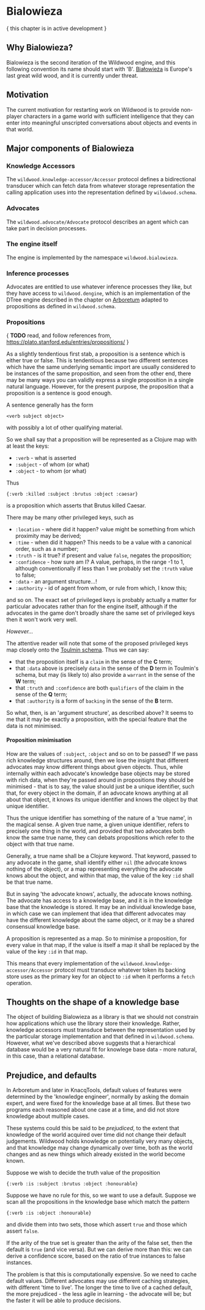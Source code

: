 # Bialowieza

{ this chapter is in active development }

## Why Bialowieza?

Bialowieza is the second iteration of the Wildwood engine, and this following convention its name should start with 'B'. [Białowieża](https://en.wikipedia.org/wiki/Bia%C5%82owie%C5%BCa) is Europe's last great wild wood, and it is currently under threat.

## Motivation

The current motivation for restarting work on Wildwood is to provide non-player characters in a game world with sufficient intelligence that they can enter into meaningful unscripted conversations about objects and events in that world.

## Major components of Bialowieza

### Knowledge Accessors

The `wildwood.knowledge-accessor/Accessor` protocol defines a bidirectional transducer which can fetch data from whatever storage representation the calling application uses into the representation defined by `wildwood.schema`.

### Advocates

The `wildwood.advocate/Advocate` protocol describes an agent which can take part in decision processes.

### The engine itself

The engine is implemented by the namespace `wildwood.bialowieza`.

### Inference processes

Advocates are entitled to use whatever inference processes they like, but they have access to `wildwood.dengine`, which is an implementation of the DTree engine described in the chapter on [Arboretum](Arboretum.html) adapted to propositions as defined in `wildwood.schema`.

### Propositions

{ **TODO** read, and follow references from, https://plato.stanford.edu/entries/propositions/ }

As a slightly tendentious first stab, a proposition is a sentence which is either true or false. This is tendentious because two different sentences which have the same underlying semantic import are usually considered to be instances of the same proposition, and seen from the other end, there may be many ways you can validly express a single proposition in a single natural language. However, for the present purpose, the proposition that a proposition is a sentence is good enough.

A sentence generally has the form

    <verb subject object>

with possibly a lot of other qualifying material.

So we shall say that a proposition will be represented as a Clojure map with at least the keys:

* `:verb` - what is asserted
* `:subject` - of whom (or what)
* `:object` - to whom (or what)

Thus

    {:verb :killed :subject :brutus :object :caesar}

is a proposition which asserts that Brutus killed Caesar.

There may be many other privileged keys, such as

* `:location` - where did it happen? value might be something from which proximity may be derived;
* `:time` - when did it happen? This needs to be a value with a canonical order, such as a number;
* `:truth` - is it true? if present and value `false`, negates the proposition;
* `:confidence` - how sure am I? A value, perhaps, in the range -1 to 1, although conventionally if less than 1 we probably set the `:truth` value to false;
* `:data` - an argument structure...!
* `:authority` - id of agent from whom, or rule from which, I know this;

and so on. The exact set of privileged keys is probably actually a matter for particular advocates rather than for the engine itself, although if the advocates in the game don't broadly share the same set of privileged keys then it won't work very well.

*However...*

The attentive reader will note that some of the proposed privileged keys map closely onto the [Toulmin schema](Analysis.html#the-toulmin-schema). Thus we can say:

* that the proposition itself is a `claim` in the sense of the **C** term;
* that `:data` above is precisely `data` in the sense of the **D** term in Toulmin's schema, but may (is likely to) also provide a `warrant` in the sense of the **W** term;
* that `:truth` and `:confidence` are both `qualifiers` of the claim in the sense of the **Q** term;
* that `:authority` is a form of `backing` in the sense of the **B** term.

So what, then, is an 'argument structure', as described above? It seems to me that it may be exactly a proposition, with the special feature that the data is not minimised.

#### Proposition minimisation

How are the values of `:subject`, `:object` and so on to be passed? If we pass rich knowledge structures around, then we lose the insight that different advocates may know different things about given objects. Thus, while internally within each advocate's knowledge base objects may be stored with rich data, when they're passed around in propositions they should be minimised - that is to say, the value should just be a unique identifier, such that, for every object in the domain, if an advocate knows anything at all about that object, it knows its unique identifier and knows the object by that unique identifier.

Thus the unique identifier has something of the nature of a 'true name', in the magical sense. A given true name, a given unique identifier, refers to precisely one thing in the world, and provided that two advocates both know the same true name, they can debats propositions which refer to the object with that true name.

Generally, a true name shall be a Clojure keyword. That keyword, passed to any advocate in the game, shall identify either `nil` (the advocate knows nothing of the object), or a map representing everything the advocate knows about the object, and within that map, the value of the key `:id` shall be that true name.

But in saying 'the advocate knows', actually, the advocate knows nothing. The advocate has access to a knowledge base, and it is in the knowledge base that the knowledge is stored. It may be an individual knowledge base, in which case we can implement that idea that different advocates may have the different knowledge about the same object, or it may be a shared consensual knowledge base.

A proposition is represented as a map. So to minimise a proposition, for every value in that map, if the value is itself a map it shall be replaced by the value of the key `:id` in that map.

This means that every implementation of the `wildwood.knowledge-accessor/Accessor` protocol must transduce whatever token its backing store uses as the primary key for an object to `:id` when it performs a `fetch` operation.

## Thoughts on the shape of a knowledge base

The object of building Bialowieza as a library is that we should not constrain how applications which use the library store their knowledge. Rather, knowledge accessors must transduce between the representation used by the particular storage implementation and that defined in `wildwood.schema`. However, what we've described above suggests that a hierarchical database would be a very natural fit for knowlege base data - more natural, in this case, than a relational database.

## Prejudice, and defaults

In Arboretum and later in KnacqTools, default values of features were determined by the 'knowledge engineer', normally by asking the domain expert, and were fixed for the knowledge base at all times. But these two programs each reasoned about one case at a time, and did not store knowledge about multiple cases.

These systems could this be said to be *prejudiced*, to the extent that knowledge of the world acquired over time did not change their default judgements. Wildwood holds knowledge on potentially very many objects, and that knowledge may change dynamically over time, both as the world changes and as new things which already existed in the world become known.

Suppose we wish to decide the truth value of the proposition

    {:verb :is :subject :brutus :object :honourable}

Suppose we have no rule for this, so we want to use a default. Suppose we scan all the propositions in the knowledge base which match the pattern

    {:verb :is :object :honourable}

and divide them into two sets, those which assert `true` and those which assert `false`.

If the arity of the true set is greater than the arity of the false set, then the default is `true` (and vice versa). But we can derive more than this: we can derive a confidence score, based on the ratio of true instances to false instances.

The problem is that this is computationally expensive. So we need to cache default values. Different advocates may use different caching strategies, with different 'time to live'. The longer the time to live of a cached default, the more prejudiced - the less agile in learning - the advocate will be; but the faster it will be able to produce decisions.

